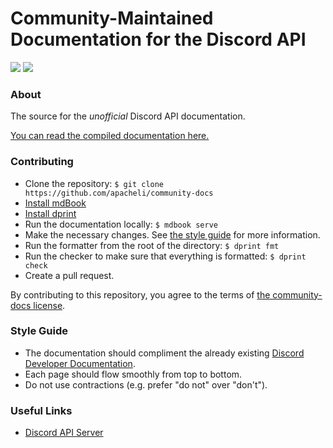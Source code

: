 # Community-Maintained Documentation for the Discord API

[![](https://github.com/apacheli/community-docs/actions/workflows/ci.yaml/badge.svg?branch=master)](https://github.com/apacheli/community-docs/actions/workflows/ci.yaml)
[![](https://discord.com/api/guilds/81384788765712384/widget.png)](https://discord.gg/discord-api)

### About

The source for the _unofficial_ Discord API documentation.

[You can read the compiled documentation here.](https://apacheli.github.io/community-docs/)

### Contributing

- Clone the repository: `$ git clone https://github.com/apacheli/community-docs`
- [Install mdBook](https://rust-lang.github.io/mdBook/guide/installation.html)
- [Install dprint](https://dprint.dev/install/)
- Run the documentation locally: `$ mdbook serve`
- Make the necessary changes. See [the style guide](#style-guide) for more
  information.
- Run the formatter from the root of the directory: `$ dprint fmt`
- Run the checker to make sure that everything is formatted: `$ dprint check`
- Create a pull request.

By contributing to this repository, you agree to the terms of
[the community-docs license](./LICENSE).

### Style Guide

- The documentation should compliment the already existing
  [Discord Developer Documentation](https://discord.com/developers/docs/intro).
- Each page should flow smoothly from top to bottom.
- Do not use contractions (e.g. prefer "do not" over "don't").

### Useful Links

- [Discord API Server](https://discord.gg/discord-api)
